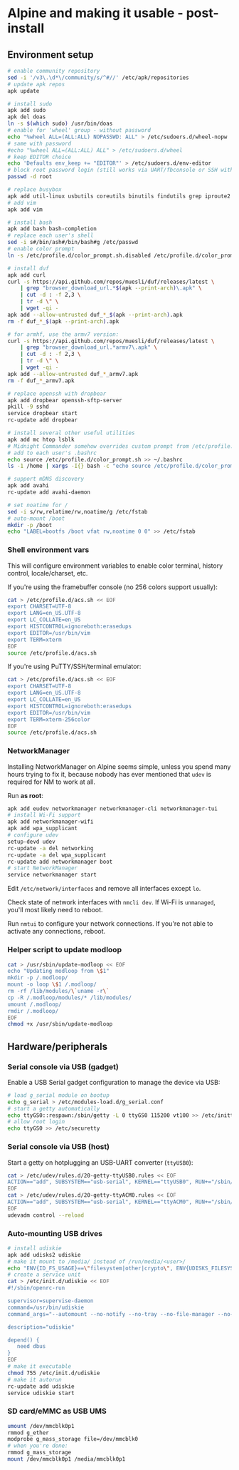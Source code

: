 # Alpine and making it usable - post-install

## Environment setup

```bash
# enable community repository
sed -i '/v3\.\d*\/community/s/^#//' /etc/apk/repositories
# update apk repos
apk update

# install sudo
apk add sudo
apk del doas
ln -s $(which sudo) /usr/bin/doas
# enable for 'wheel' group - without password
echo "%wheel ALL=(ALL:ALL) NOPASSWD: ALL" > /etc/sudoers.d/wheel-nopw
# same with password
#echo "%wheel ALL=(ALL:ALL) ALL" > /etc/sudoers.d/wheel
# keep EDITOR choice
echo 'Defaults env_keep += "EDITOR"' > /etc/sudoers.d/env-editor
# block root password login (still works via UART/fbconsole or SSH with pubkey)
passwd -d root

# replace busybox
apk add util-linux usbutils coreutils binutils findutils grep iproute2 wget less diffutils blkid
# add vim
apk add vim

# install bash
apk add bash bash-completion
# replace each user's shell
sed -i s#/bin/ash#/bin/bash#g /etc/passwd
# enable color prompt
ln -s /etc/profile.d/color_prompt.sh.disabled /etc/profile.d/color_prompt.sh

# install duf
apk add curl
curl -s https://api.github.com/repos/muesli/duf/releases/latest \
	| grep "browser_download_url.*$(apk --print-arch)\.apk" \
	| cut -d : -f 2,3 \
	| tr -d \" \
	| wget -qi -
apk add --allow-untrusted duf_*_$(apk --print-arch).apk
rm -f duf_*_$(apk --print-arch).apk

# for armhf, use the armv7 version:
curl -s https://api.github.com/repos/muesli/duf/releases/latest \
	| grep "browser_download_url.*armv7\.apk" \
	| cut -d : -f 2,3 \
	| tr -d \" \
	| wget -qi -
apk add --allow-untrusted duf_*_armv7.apk
rm -f duf_*_armv7.apk

# replace openssh with dropbear
apk add dropbear openssh-sftp-server
pkill -9 sshd
service dropbear start
rc-update add dropbear

# install several other useful utilities
apk add mc htop lsblk
# Midnight Commander somehow overrides custom prompt from /etc/profile.d
# add to each user's .bashrc
echo source /etc/profile.d/color_prompt.sh >> ~/.bashrc
ls -1 /home | xargs -I{} bash -c "echo source /etc/profile.d/color_prompt.sh >> /home/{}/.bashrc"

# support mDNS discovery
apk add avahi
rc-update add avahi-daemon

# set noatime for /
sed -i s/rw,relatime/rw,noatime/g /etc/fstab
# auto-mount /boot
mkdir -p /boot
echo "LABEL=bootfs /boot vfat rw,noatime 0 0" >> /etc/fstab
```

### Shell environment vars

This will configure environment variables to enable color terminal, history control, locale/charset, etc.

If you're using the framebuffer console (no 256 colors support usually):

```bash
cat > /etc/profile.d/acs.sh << EOF
export CHARSET=UTF-8
export LANG=en_US.UTF-8
export LC_COLLATE=en_US
export HISTCONTROL=ignoreboth:erasedups
export EDITOR=/usr/bin/vim
export TERM=xterm
EOF
source /etc/profile.d/acs.sh
```

If you're using PuTTY/SSH/terminal emulator:

```bash
cat > /etc/profile.d/acs.sh << EOF
export CHARSET=UTF-8
export LANG=en_US.UTF-8
export LC_COLLATE=en_US
export HISTCONTROL=ignoreboth:erasedups
export EDITOR=/usr/bin/vim
export TERM=xterm-256color
EOF
source /etc/profile.d/acs.sh
```

### NetworkManager

Installing NetworkManager on Alpine seems simple, unless you spend many hours trying to fix it, because nobody has ever mentioned that `udev` is required for NM to work at all.

Run **as root**:
```bash
apk add eudev networkmanager networkmanager-cli networkmanager-tui
# install Wi-Fi support
apk add networkmanager-wifi
apk add wpa_supplicant
# configure udev
setup-devd udev
rc-update -a del networking
rc-update -a del wpa_supplicant
rc-update add networkmanager boot
# start NetworkManager
service networkmanager start
```

Edit `/etc/network/interfaces` and remove all interfaces except `lo`.

Check state of network interfaces with `nmcli dev`. If Wi-Fi is `unmanaged`, you'll most likely need to reboot.

Run `nmtui` to configure your network connections. If you're not able to activate any connections, reboot.

### Helper script to update modloop

```bash
cat > /usr/sbin/update-modloop << EOF
echo "Updating modloop from \$1"
mkdir -p /.modloop/
mount -o loop \$1 /.modloop/
rm -rf /lib/modules/\`uname -r\`
cp -R /.modloop/modules/* /lib/modules/
umount /.modloop/
rmdir /.modloop/
EOF
chmod +x /usr/sbin/update-modloop
```

## Hardware/peripherals

### Serial console via USB (gadget)

Enable a USB Serial gadget configuration to manage the device via USB:

```bash
# load g_serial module on bootup
echo g_serial > /etc/modules-load.d/g_serial.conf
# start a getty automatically
echo ttyGS0::respawn:/sbin/getty -L 0 ttyGS0 115200 vt100 >> /etc/inittab
# allow root login
echo ttyGS0 >> /etc/securetty
```

### Serial console via USB (host)

Start a getty on hotplugging an USB-UART converter (`ttyUSB0`):

```bash
cat > /etc/udev/rules.d/20-getty-ttyUSB0.rules << EOF
ACTION=="add", SUBSYSTEM=="usb-serial", KERNEL=="ttyUSB0", RUN+="/sbin/getty -L 115200 ttyUSB0 vt100"
EOF
cat > /etc/udev/rules.d/20-getty-ttyACM0.rules << EOF
ACTION=="add", SUBSYSTEM=="usb-serial", KERNEL=="ttyACM0", RUN+="/sbin/getty -L 115200 ttyACM0 vt100"
EOF
udevadm control --reload
```

### Auto-mounting USB drives

```bash
# install udiskie
apk add udisks2 udiskie
# make it mount to /media/ instead of /run/media/<user>/
echo "ENV{ID_FS_USAGE}==\"filesystem|other|crypto\", ENV{UDISKS_FILESYSTEM_SHARED}=\"1\"" > /etc/udev/rules.d/99-udisks2.rules
# create a service unit
cat > /etc/init.d/udiskie << EOF
#!/sbin/openrc-run

supervisor=supervise-daemon
command=/usr/bin/udiskie
command_args="--automount --no-notify --no-tray --no-file-manager --no-terminal"

description="udiskie"

depend() {
   need dbus
}
EOF
# make it executable
chmod 755 /etc/init.d/udiskie
# make it autorun
rc-update add udiskie
service udiskie start
```

### SD card/eMMC as USB UMS

```bash
umount /dev/mmcblk0p1
rmmod g_ether
modprobe g_mass_storage file=/dev/mmcblk0
# when you're done:
rmmod g_mass_storage
mount /dev/mmcblk0p1 /media/mmcblk0p1
```
